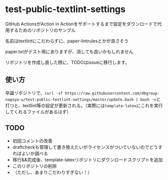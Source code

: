 # test-public-textlint-settings
GitHub ActionsがAction in Actionをサポートするまで設定をダウンロードで代用するためのリポジトリのサンプル

名前はtextlintにこだわらずに、paper-lintrulesとかが良さそう

paper.txtがテスト用にありますが、消しても良いかもしれません

リポジトリを作成し直した際に、TODOはissueに移行します。

## 使い方
卒論リポジトリで、`curl -sf https://raw.githubusercontent.com/dbgroup-nagoya-u/test-public-textlint-settings/master/update.bash | bash -s`と打つと、textlint等の設定が更新される。（実際には`template-latex`にこれを実行してくれるファイルがあるはず）

## TODO
- 初回コメントの改善
- draftcheckも管理して書き換えたいがライセンスがついていないのでどうすればよいか調べる
- 移行&&完成後、template-latexリポジトリにダウンロードスクリプトを追加
- このリポジトリの削除
- （ただし、あまりこだわりすぎない！）
